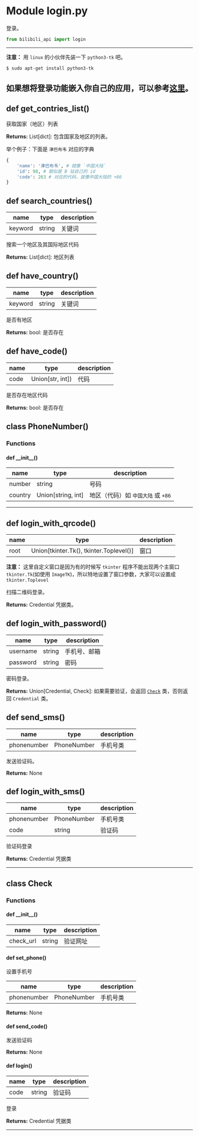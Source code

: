 # Module login.py

登录。

``` python
from bilibili_api import login
```

---
**注意：**
用 `linux` 的小伙伴先装一下 `python3-tk` 吧。

``` bash
$ sudo apt-get install python3-tk
```

如果想将登录功能嵌入你自己的应用，可以参考[这里](/modules/login_func.md)。
---

## def get_contries_list()

获取国家（地区）列表

**Returns:** List[dict]: 包含国家及地区的列表。

举个例子：下面是 `津巴布韦` 对应的字典

``` python
{
    'name': '津巴布韦', # 就像 `中国大陆`
    'id': 98, # 貌似是 B 站自己的 id
    'code': 263 # 对应的代码，就像中国大陆的 +86
}
```

## def search_countries()

| name | type | description |
| - | - | - |
| keyword | string | 关键词 |

搜索一个地区及其国际地区代码

**Returns:** List[dict]: 地区列表

## def have_country()

| name | type | description |
| - | - | - |
| keyword | string | 关键词 |

是否有地区

**Returns:** bool: 是否存在

## def have_code()

| name | type | description |
| - | - | - |
| code | Union[str, int]) | 代码 |

是否存在地区代码

**Returns:** bool: 是否存在

## class PhoneNumber()

### Functions

#### def \_\_init\_\_()

| name | type | description |
| - | - | - |
| number | string | 号码 |
| country | Union[string, int] | 地区（代码）如 `中国大陆` 或 `+86` |

---

## def login_with_qrcode()

| name | type | description |
| - | - | - |
| root | Union[tkinter.Tk(), tkinter.Toplevel()] | 窗口 |

**注意：** 这里自定义窗口是因为有的时候写 `tkinter` 程序不能出现两个主窗口 `tkinter.Tk`(如使用 `ImageTK`)，所以特地设置了窗口参数，大家可以设置成 `tkinter.Toplevel`

扫描二维码登录。

**Returns:** Credential 凭据类。

## def login_with_password()

| name | type | description |
| - | - | - |
| username | string | 手机号、邮箱 |
| password | string | 密码 |

密码登录。

**Returns:** Union[Credential, Check]: 如果需要验证，会返回 [`Check`](#check) 类，否则返回 `Credential` 类。

## def send_sms()

| name | type | description |
| - | - | - |
| phonenumber | PhoneNumber | 手机号类 |

发送验证码。

**Returns:** None

## def login_with_sms()

| name | type | description |
| - | - | - |
| phonenumber | PhoneNumber | 手机号类 |
| code | string | 验证码 |

验证码登录

**Returns:** Credential 凭据类

---

## <span id="check"> class Check </span>

### Functions

#### def \_\_init\_\_()

| name | type | description |
| - | - | - |
| check_url | string | 验证网址 |

#### def set_phone()

设置手机号

| name | type | description |
| - | - | - |
| phonenumber | PhoneNumber | 手机号类 |

**Returns:** None

#### def send_code()

发送验证码

**Returns:** None

#### def login()

| name | type | description |
| - | - | - |
| code | string | 验证码 |

登录

**Returns:** Credential 凭据类

---